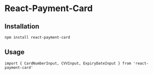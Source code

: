# React-Payment-Card

## Installation

```
npm install react-payment-card
```

## Usage

```
import { CardNumberInput, CVVInput, ExpiryDateInput } from 'react-payment-card'
```
